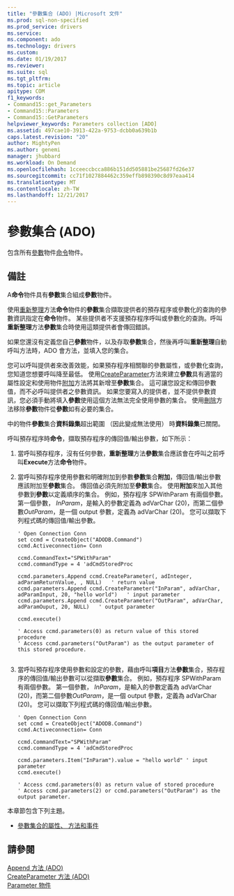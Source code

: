 ```yaml
---
title: "參數集合 (ADO) |Microsoft 文件"
ms.prod: sql-non-specified
ms.prod_service: drivers
ms.service: 
ms.component: ado
ms.technology: drivers
ms.custom: 
ms.date: 01/19/2017
ms.reviewer: 
ms.suite: sql
ms.tgt_pltfrm: 
ms.topic: article
apitype: COM
f1_keywords:
- Command15::get_Parameters
- Command15::Parameters
- Command15::GetParameters
helpviewer_keywords: Parameters collection [ADO]
ms.assetid: 497cae10-3913-422a-9753-dcbb0a639b1b
caps.latest.revision: "20"
author: MightyPen
ms.author: genemi
manager: jhubbard
ms.workload: On Demand
ms.openlocfilehash: 1cceeccbcca886b151dd505881be25687fd26e37
ms.sourcegitcommit: cc71f1027884462c359effb898390c8d97eaa414
ms.translationtype: MT
ms.contentlocale: zh-TW
ms.lasthandoff: 12/21/2017
---
```

# <a name="parameters-collection-ado"></a>參數集合 (ADO)
包含所有[參數](../../../ado/reference/ado-api/parameter-object.md)物件[命令](../../../ado/reference/ado-api/command-object-ado.md)物件。  
  
## <a name="remarks"></a>備註  
 A**命令**物件具有**參數**集合組成**參數**物件。  
  
 使用[重新整理](../../../ado/reference/ado-api/refresh-method-ado.md)方法**命令**物件的**參數**集合擷取提供者的預存程序或參數化的查詢的參數資訊指定在**命令**物件。 某些提供者不支援預存程序呼叫或參數化的查詢。呼叫**重新整理**方法**參數**集合時使用這類提供者會傳回錯誤。  
  
 如果您還沒有定義您自己**參數**物件，以及存取**參數**集合，然後再呼叫**重新整理**自動呼叫方法時，ADO 會方法，並填入您的集合。  
  
 您可以呼叫提供者來改善效能，如果預存程序相關聯的參數屬性，或參數化查詢，您知道您想要呼叫降至最低。 使用[CreateParameter](../../../ado/reference/ado-api/createparameter-method-ado.md)方法來建立**參數**具有適當的屬性設定和使用物件[附加](../../../ado/reference/ado-api/append-method-ado.md)方法將其新增至**參數**集合。 這可讓您設定和傳回參數值，而不必呼叫提供者之參數資訊。 如果您要寫入的提供者，並不提供參數資訊，您必須手動將填入**參數**使用這個方法無法完全使用參數的集合。 使用[刪除](../../../ado/reference/ado-api/delete-method-ado-parameters-collection.md)方法移除**參數**物件從**參數**如有必要的集合。  
  
 中的物件**參數**集合**資料錄集**超出範圍 （因此變成無法使用） 時**資料錄集**已關閉。  
  
 呼叫預存程序時**命令**，擷取預存程序的傳回值/輸出參數，如下所示：  
  
1.  當呼叫預存程序，沒有任何參數，**重新整理**方法**參數**集合應該會在呼叫之前呼叫**Execute**方法**命令**物件。  
  
2.  當呼叫預存程序使用參數和明確附加到參數**參數**集合**附加**，傳回值/輸出參數應該附加至**參數**集合。 傳回值必須先附加至**參數**集合。 使用**附加**來加入其他參數到**參數**以定義順序的集合。 例如，預存程序 SPWithParam 有兩個參數。 第一個參數， *InParam*，是輸入的參數定義為 adVarChar (20)，而第二個參數*OutParam*，是一個 output 參數，定義為 adVarChar (20)。 您可以擷取下列程式碼的傳回值/輸出參數。  
  
    ```  
    ' Open Connection Conn  
    set ccmd = CreateObject("ADODB.Command")  
    ccmd.Activeconnection= Conn  
  
    ccmd.CommandText="SPWithParam"  
    ccmd.commandType = 4 'adCmdStoredProc  
  
    ccmd.parameters.Append ccmd.CreateParameter(, adInteger, adParamReturnValue, , NULL)   ' return value  
    ccmd.parameters.Append ccmd.CreateParameter("InParam", adVarChar, adParamInput, 20, "hello world")   ' input parameter  
    ccmd.parameters.Append ccmd.CreateParameter("OutParam", adVarChar, adParamOuput, 20, NULL)   ' output parameter  
  
    ccmd.execute()  
  
    ' Access ccmd.parameters(0) as return value of this stored procedure  
    ' Access ccmd.parameters("OutParam") as the output parameter of this stored procedure.  
  
    ```  
  
3.  當呼叫預存程序使用參數和設定的參數，藉由呼叫**項目**方法**參數**集合，預存程序的傳回值/輸出參數可以從擷取**參數**集合。 例如，預存程序 SPWithParam 有兩個參數。 第一個參數， *InParam*，是輸入的參數定義為 adVarChar (20)，而第二個參數*OutParam*，是一個 output 參數，定義為 adVarChar (20)。 您可以擷取下列程式碼的傳回值/輸出參數。  
  
    ```  
    ' Open Connection Conn  
    set ccmd = CreateObject("ADODB.Command")  
    ccmd.Activeconnection= Conn  
  
    ccmd.CommandText="SPWithParam"  
    ccmd.commandType = 4 'adCmdStoredProc  
  
    ccmd.parameters.Item("InParam").value = "hello world" ' input parameter  
    ccmd.execute()  
  
    ' Access ccmd.parameters(0) as return value of stored procedure  
    ' Access ccmd.parameters(2) or ccmd.parameters("OutParam") as the output parameter.  
    ```  
  
 本章節包含下列主題。  
  
-   [參數集合的屬性、 方法和事件](../../../ado/reference/ado-api/parameters-collection-properties-methods-and-events.md)  
  
## <a name="see-also"></a>請參閱  
 [Append 方法 (ADO)](../../../ado/reference/ado-api/append-method-ado.md)   
 [CreateParameter 方法 (ADO)](../../../ado/reference/ado-api/createparameter-method-ado.md)   
 [Parameter 物件](../../../ado/reference/ado-api/parameter-object.md)
